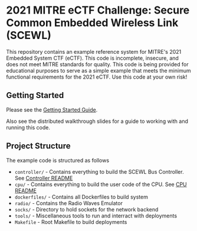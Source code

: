 # 2021 MITRE eCTF Challenge: Secure Common Embedded Wireless Link (SCEWL)
This repository contains an example reference system for MITRE's 2021 Embedded 
System CTF (eCTF). This code is incomplete, insecure, and does not meet MITRE
standards for quality. This code is being provided for educational purposes to
serve as a simple example that meets the minimum functional requirements for
the 2021 eCTF. Use this code at your own risk!

## Getting Started
Please see the [Getting Started Guide](getting_started.md).

Also see the distributed walkthrough slides for a guide to working with and
running this code.

## Project Structure
The example code is structured as follows

* `controller/` - Contains everything to build the SCEWL Bus Controller. See [Controller README](controller/README.md)
* `cpu/` - Contains everything to build the user code of the CPU. See [CPU README](cpu/README.md)
* `dockerfiles/` - Contains all Dockerfiles to build system
* `radio/` - Contains the Radio Waves Emulator
* `socks/` - Directory to hold sockets for the network backend
* `tools/` - Miscellaneous tools to run and interract with deployments
* `Makefile` - Root Makefile to build deployments
